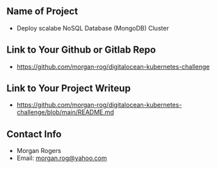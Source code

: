 ## Name of Project 
* Deploy scalabe NoSQL Database (MongoDB) Cluster  

## Link to Your Github or Gitlab Repo
* https://github.com/morgan-rog/digitalocean-kubernetes-challenge

## Link to Your Project Writeup
* https://github.com/morgan-rog/digitalocean-kubernetes-challenge/blob/main/README.md

## Contact Info
* Morgan Rogers
* Email: morgan.rog@yahoo.com